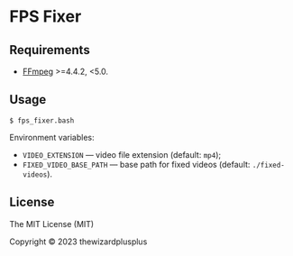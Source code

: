 # FPS Fixer

## Requirements

- [FFmpeg](https://ffmpeg.org/) >=4.4.2, <5.0.

## Usage

```
$ fps_fixer.bash
```

Environment variables:

- `VIDEO_EXTENSION` &mdash; video file extension (default: `mp4`);
- `FIXED_VIDEO_BASE_PATH` &mdash; base path for fixed videos (default: `./fixed-videos`).

## License

The MIT License (MIT)

Copyright &copy; 2023 thewizardplusplus
